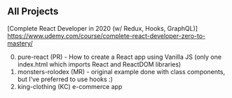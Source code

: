 ## All Projects
[Complete React Developer in 2020 (w/ Redux, Hooks, GraphQL)]
https://www.udemy.com/course/complete-react-developer-zero-to-mastery/

00. pure-react (PR) - How to create a React app using Vanilla JS (only one index.html which imports React and ReactDOM libraries)
01. monsters-rolodex (MR) - original example done with class components, but I've preferred to use hooks :)
02. king-clothing (KC) e-commerce app